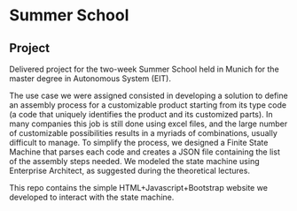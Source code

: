# Summer School
## Project
Delivered project for the two-week Summer School held in Munich for the master degree in Autonomous System (EIT).

The use case we were assigned consisted in developing a solution to define an assembly process for a customizable product starting from its type code (a code that uniquely identifies the product and its customized parts).
In many companies this job is still done using excel files, and the large number of customizable possibilities results in a myriads of combinations, usually difficult to manage. 
To simplify the process, we designed a Finite State Machine that parses each code and creates a JSON file containing the list of the assembly steps needed. 
We modeled the state machine using Enterprise Architect, as suggested during the theoretical lectures.

This repo contains the simple HTML+Javascript+Bootstrap website we developed to interact with the state machine.
